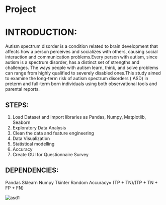 # Project

# INTRODUCTION:
Autism spectrum disorder is a condition related to brain development that affects how a person perceives and socializes with others, causing social interaction and communication problems.Every person with autism, since autism is a spectrum disorder, has a distinct set of strengths and challenges. The ways people with autism learn, think, and solve problems can range from highly qualified to severely disabled ones.This study aimed to examine the long-term risk of autism spectrum disorders ( ASD) in preterm and full-term born individuals using both observational tools and parental reports. 

## STEPS:
1) Load Dataset and import libraries as Pandas, Numpy, Matplotlib, Seaborn
2) Exploratory Data Analysis
3) Clean the data and feature engineering
4) Data Visualization 
5) Statistical modelling
6) Accuracy
7) Create GUI for Questionnaire Survey

## DEPENDENCIES:
Pandas 
Sklearn 
Numpy
Tkinter
Random
Accuracy= (TP + TN)/(TP + TN + FP + FN) 

![asd1](https://user-images.githubusercontent.com/61550451/100184761-39bf1500-2f08-11eb-91c5-75edf2dbf9a0.JPG)
